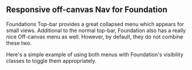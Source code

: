 ## Responsive off-canvas Nav for Foundation

Foundations Top-bar provides a great collapsed menu which appears for small views. Additional to the normal top-bar, Foundation also has a really nice Off-canvas menu as well. However, by default, they do not combine these two. 

Here's a simple example of using both menus with Foundation's visibility classes to toggle them appropriately.